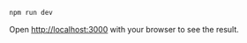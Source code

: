 

```bash
npm run dev
```

Open [http://localhost:3000](http://localhost:3000) with your browser to see the result.

